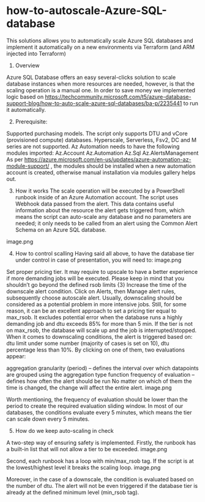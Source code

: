 # how-to-autoscale-Azure-SQL-database
This solutions allows you to automatically scale Azure SQL databases and implement it automatically on a new environments via Terraform (and ARM injected into Terraform)

1. Overview

Azure SQL Database offers an easy several-clicks solution to scale database instances when more resources are needed, however, is that the scaling operation is a manual one. In order to save money we implemented logic based on https://techcommunity.microsoft.com/t5/azure-database-support-blog/how-to-auto-scale-azure-sql-databases/ba-p/2235441  to run it automatically.

2. Prerequisite:

Supported purchasing models. The script only supports DTU and vCore (provisioned compute) databases. Hyperscale, Serverless, Fsv2, DC and M series are not supported.
Az Automation needs to have the following modules imported:
Az.Account
Az.Automation
Az.Sql
Az.AlertsManagement
As per https://azure.microsoft.com/en-us/updates/azure-automation-az-module-support/  , the modules should be installed when a new automation account is created, otherwise manual installation via modules gallery helps out.

3. How it works
The scale operation will be executed by a PowerShell runbook inside of an Azure Automation account. The script uses Webhook data passed from the alert. This data contains useful information about the resource the alert gets triggered from, which means the script can auto-scale any database and no parameters are needed; it only needs to be called from an alert using the Common Alert Schema on an Azure SQL database.

image.png

4. How to control scalling
Having said all above, to have the database tier under control in case of presentation, you will need to:
image.png

Set proper pricing tier. It may require to upscale to have a better experience if more demanding jobs will be executed. Please keep in mind that you shouldn’t go beyond the defined rsob limits {3}
Increase the time of the downscale alert condition. Click on Alerts, then Manage alert rules, subsequently choose autoscale alert. Usually, downscaling should be considered as a potential problem in more intensive jobs. Still, for some reason, it can be an excellent approach to set a pricing tier equal to max_rsob. It excludes potential error when the database runs a highly demanding job and dtu exceeds 85% for more than 5 min. If the tier is not on max_rsob, the database will scale up and the job is interrupted/stopped.
When it comes to downscaling conditions, the alert is triggered based on:
dtu limit under some number (majority of cases is set on 10),
dtu percentage less than 10%.
By clicking on one of them, two evaluations appear:

aggregation granularity (period) – defines the interval over which datapoints are grouped using the aggregation type function
frequency of evaluation – defines how often the alert should be run
No matter on which of them the time is changed, the change will affect the entire alert.
image.png

Worth mentioning, the frequency of evaluation should be lower than the period to create the required evaluation sliding window. In most of our databases, the conditions evaluate every 5 minutes, which means the tier can scale down every 5 minutes.

5. How do we keep auto-scaling in check

A two-step way of ensuring safety is implemented. Firstly, the runbook has a built-in list that will not allow a tier to be exceeded.
image.png

Second, each runbook has a loop with min/max_rsob tag. If the script is at the lowest/highest level it breaks the scaling loop.
image.png

Moreover, in the case of a downscale, the condition is evaluated based on the number of dtu. The alert will not be even triggered if the database tier is already at the defined minimum level (min_rsob tag).
